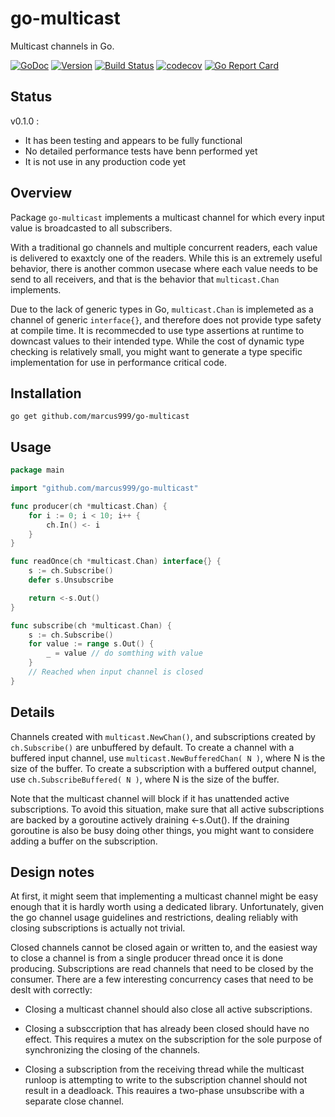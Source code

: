 # go-multicast

Multicast channels in Go.

[![GoDoc](https://godoc.org/github.com/marcus999/go-multicast?status.svg)](https://godoc.org/github.com/marcus999/go-multicast)
[![Version](https://img.shields.io/github/tag/marcus999/go-multicast.svg)](https://github.com/marcus999/go-multicast)
[![Build Status](https://travis-ci.org/marcus999/go-multicast.svg?branch=master)](https://travis-ci.org/marcus999/go-multicast)
[![codecov](https://codecov.io/gh/marcus999/go-multicast/branch/master/graph/badge.svg)](https://codecov.io/gh/marcus999/go-multicast)
[![Go Report Card](https://goreportcard.com/badge/github.com/marcus999/go-multicast)](https://goreportcard.com/report/github.com/marcus999/go-multicast)

## Status

v0.1.0 :
- It has been testing and appears to be fully functional
- No detailed performance tests have benn performed yet
- It is not use in any production code yet

## Overview

Package `go-multicast` implements a multicast channel for which every input value
is broadcasted to all subscribers.

With a traditional go channels and multiple concurrent readers, each value is
delivered to exaxtcly one of the readers. While this is an extremely useful
behavior, there is another common usecase where each value needs to be send to
all receivers, and that is the behavior that `multicast.Chan` implements.

Due to the lack of generic types in Go, `multicast.Chan` is implemeted as a
channel of generic `interface{}`, and therefore does not provide type safety
at compile time. It is recommecded to use type assertions at runtime to
downcast values to their intended type.
While the cost of dynamic type checking is relatively small, you might want to
generate a type specific implementation for use in performance critical code.


## Installation

    go get github.com/marcus999/go-multicast

## Usage

```go
package main

import "github.com/marcus999/go-multicast"

func producer(ch *multicast.Chan) {
    for i := 0; i < 10; i++ {
        ch.In() <- i
    }
}

func readOnce(ch *multicast.Chan) interface{} {
    s := ch.Subscribe()
    defer s.Unsubscribe

    return <-s.Out()
}

func subscribe(ch *multicast.Chan) {
    s := ch.Subscribe()
    for value := range s.Out() {
        _ = value // do somthing with value
    }
    // Reached when input channel is closed
}
```

## Details

Channels created with `multicast.NewChan()`, and subscriptions created by
`ch.Subscribe()` are unbuffered by default. To create a channel with a buffered
input channel, use `multicast.NewBufferedChan( N )`, where N is the size
of the buffer. To create a subscription with a buffered output channel, use
`ch.SubscribeBuffered( N )`, where N is the size of the buffer.

Note that the multicast channel will block if it has unattended active
subscriptions. To avoid this situation, make sure that all active subscriptions
are backed by a goroutine actively draining <-s.Out(). If the draining goroutine
is also be busy doing other things, you might want to considere adding a buffer
on the subscription.

## Design notes

At first, it might seem that implementing a multicast channel might be easy
enough that it is hardly worth using a dedicated library. Unfortunately, given
the go channel usage guidelines and restrictions, dealing reliably with closing
subscriptions is actually not trivial.

Closed channels cannot be closed again or written to, and the easiest way to
close a channel is from a single producer thread once it is done producing.
Subscriptions are read channels that need to be closed by the consumer.
There are a few interesting concurrency cases that need to be deslt with
correctly:

- Closing a multicast channel should also close all active subscriptions.

- Closing a subsccription that has already been closed should have no effect.
  This requires a mutex on the subscription for the sole purpose of synchronizing
  the closing of the channels.

- Closing a subscription from the receiving thread while the multicast runloop
  is attempting to write to the subscription channel should not result in a
  deadloack. This reauires a two-phase unsubscribe with a separate close
  channel.
